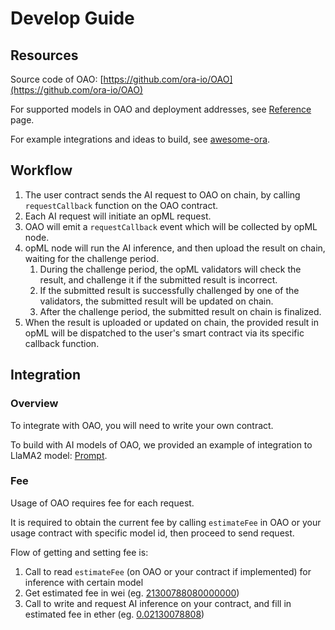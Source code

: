 # Develop Guide

## Resources

Source code of OAO: [https://github.com/ora-io/OAO](https://github.com/ora-io/OAO)

For supported models in OAO and deployment addresses, see [Reference](../reference.md) page.

For example integrations and ideas to build, see [awesome-ora](https://github.com/ora-io/awesome-ora#-ai-oracle-cle-ecosystem).

## Workflow

1. The user contract sends the AI request to OAO on chain, by calling `requestCallback` function on the OAO contract.
2. Each AI request will initiate an opML request.
3. OAO will emit a `requestCallback` event which will be collected by opML node.
4. opML node will run the AI inference, and then upload the result on chain, waiting for the challenge period.
   1. During the challenge period, the opML validators will check the result, and challenge it if the submitted result is incorrect.
   2. If the submitted result is successfully challenged by one of the validators, the submitted result will be updated on chain.
   3. After the challenge period, the submitted result on chain is finalized.
5. When the result is uploaded or updated on chain, the provided result in opML will be dispatched to the user's smart contract via its specific callback function.

## Integration

### Overview

To integrate with OAO, you will need to write your own contract.

To build with AI models of OAO, we provided an example of integration to LlaMA2 model: [Prompt](https://sepolia.etherscan.io/address/0x3E774275c7761CFb781715A47cAE694BA9dEb44A).

### Fee

Usage of OAO requires fee for each request.

It is required to obtain the current fee by calling `estimateFee` in OAO or your usage contract with specific model id, then proceed to send request.

Flow of getting and setting fee is:

1. Call to read `estimateFee` (on OAO or your contract if implemented) for inference with certain model
2. Get estimated fee in wei (eg. [21300788080000000](https://sepolia.etherscan.io/unitconverter?wei=21300788080000000))
3. Call to write and request AI inference on your contract, and fill in estimated fee in ether (eg. [0.02130078808](https://sepolia.etherscan.io/unitconverter?wei=21300788080000000))
